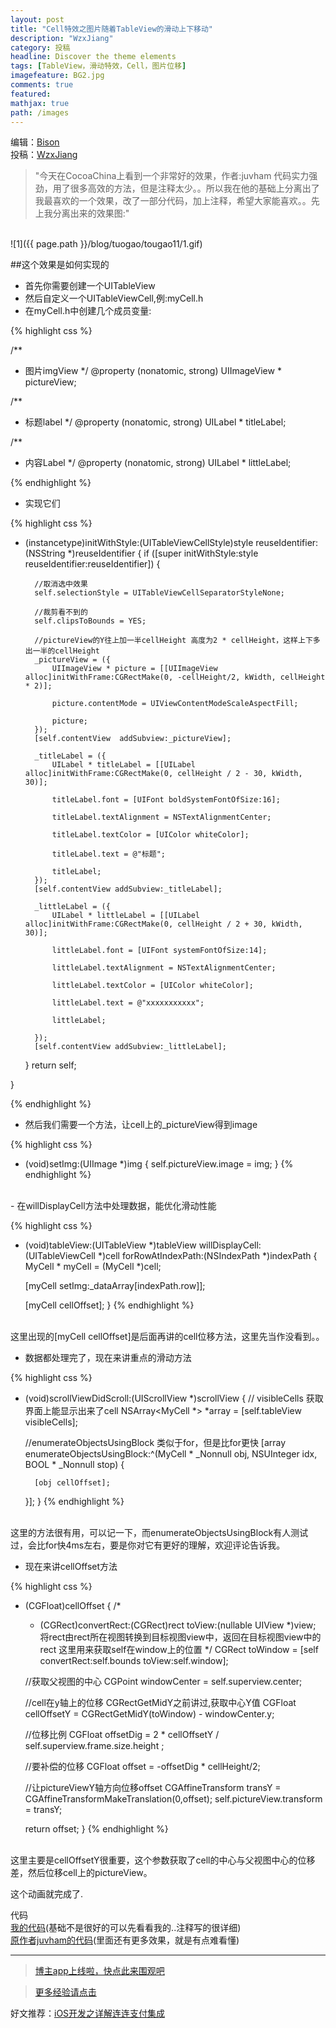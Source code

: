 ```yaml
---
layout: post
title: "Cell特效之图片随着TableView的滑动上下移动"
description: "WzxJiang"
category: 投稿
headline: Discover the theme elements
tags: [TableView，滑动特效，Cell，图片位移]
imagefeature: BG2.jpg
comments: true
featured: 
mathjax: true
path: /images
---
```

编辑：[Bison](http://allluckly.cn/)<br>
投稿：[WzxJiang](http://www.jianshu.com/users/389c20d5a244/latest_articles)<br>

>&quot;今天在CocoaChina上看到一个非常好的效果，作者:juvham 代码实力强劲，用了很多高效的方法，但是注释太少。。所以我在他的基础上分离出了我最喜欢的一个效果，改了一部分代码，加上注释，希望大家能喜欢。。先上我分离出来的效果图:&quot;

<br>
![1]({{ page.path }}/blog/tuogao/tougao11/1.gif)<br>

##这个效果是如何实现的
- 首先你需要创建一个UITableView<br>
- 然后自定义一个UITableViewCell,例:myCell.h<br>
- 在myCell.h中创建几个成员变量:<br>

{% highlight css %}

/**
*  图片imgView
*/
@property (nonatomic, strong) UIImageView * pictureView;

/**
*  标题label
*/
@property (nonatomic, strong) UILabel * titleLabel;

/**
*  内容Label
*/
@property (nonatomic, strong) UILabel * littleLabel;

{% endhighlight %}

- 实现它们<br>

{% highlight css %}
- (instancetype)initWithStyle:(UITableViewCellStyle)style reuseIdentifier:(NSString *)reuseIdentifier
{
    if ([super initWithStyle:style reuseIdentifier:reuseIdentifier]) {


        //取消选中效果
        self.selectionStyle = UITableViewCellSeparatorStyleNone;

        //裁剪看不到的
        self.clipsToBounds = YES;

        //pictureView的Y往上加一半cellHeight 高度为2 * cellHeight，这样上下多出一半的cellHeight
        _pictureView = ({
            UIImageView * picture = [[UIImageView alloc]initWithFrame:CGRectMake(0, -cellHeight/2, kWidth, cellHeight * 2)];

            picture.contentMode = UIViewContentModeScaleAspectFill;

            picture;
        });
        [self.contentView  addSubview:_pictureView];

        _titleLabel = ({
            UILabel * titleLabel = [[UILabel alloc]initWithFrame:CGRectMake(0, cellHeight / 2 - 30, kWidth, 30)];

            titleLabel.font = [UIFont boldSystemFontOfSize:16];

            titleLabel.textAlignment = NSTextAlignmentCenter;

            titleLabel.textColor = [UIColor whiteColor];

            titleLabel.text = @"标题";

            titleLabel;
        });
        [self.contentView addSubview:_titleLabel];

        _littleLabel = ({
            UILabel * littleLabel = [[UILabel alloc]initWithFrame:CGRectMake(0, cellHeight / 2 + 30, kWidth, 30)];

            littleLabel.font = [UIFont systemFontOfSize:14];

            littleLabel.textAlignment = NSTextAlignmentCenter;

            littleLabel.textColor = [UIColor whiteColor];

            littleLabel.text = @"xxxxxxxxxxx";

            littleLabel;

        });
        [self.contentView addSubview:_littleLabel];



    }
    return self;

}

{% endhighlight %}


- 然后我们需要一个方法，让cell上的_pictureView得到image<br>

{% highlight css %}
- (void)setImg:(UIImage *)img
{
    self.pictureView.image = img;
}
{% endhighlight %}
<br>
- 在willDisplayCell方法中处理数据，能优化滑动性能<br>

{% highlight css %}
- (void)tableView:(UITableView *)tableView willDisplayCell:(UITableViewCell *)cell forRowAtIndexPath:(NSIndexPath *)indexPath
{
    MyCell * myCell = (MyCell *)cell;

    [myCell setImg:_dataArray[indexPath.row]];

    [myCell cellOffset];
}
{% endhighlight %}
<br>
这里出现的[myCell cellOffset]是后面再讲的cell位移方法，这里先当作没看到。。<br>

- 数据都处理完了，现在来讲重点的滑动方法<br>

{% highlight css %}
- (void)scrollViewDidScroll:(UIScrollView *)scrollView
{
    // visibleCells 获取界面上能显示出来了cell
    NSArray<MyCell *> *array = [self.tableView visibleCells];

    //enumerateObjectsUsingBlock 类似于for，但是比for更快
    [array enumerateObjectsUsingBlock:^(MyCell * _Nonnull obj, NSUInteger idx, BOOL * _Nonnull stop) {

        [obj cellOffset];

    }]; 
}
{% endhighlight %}
<br>
这里的方法很有用，可以记一下，而enumerateObjectsUsingBlock有人测试过，会比for快4ms左右，要是你对它有更好的理解，欢迎评论告诉我。<br>

- 现在来讲cellOffset方法<br>

{% highlight css %}

- (CGFloat)cellOffset
{
    /*
    - (CGRect)convertRect:(CGRect)rect toView:(nullable UIView *)view;
    将rect由rect所在视图转换到目标视图view中，返回在目标视图view中的rect
    这里用来获取self在window上的位置
    */
    CGRect toWindow = [self convertRect:self.bounds toView:self.window];

    //获取父视图的中心
    CGPoint windowCenter = self.superview.center;

    //cell在y轴上的位移  CGRectGetMidY之前讲过,获取中心Y值
    CGFloat cellOffsetY = CGRectGetMidY(toWindow) - windowCenter.y;

    //位移比例
    CGFloat offsetDig = 2 * cellOffsetY / self.superview.frame.size.height ;

    //要补偿的位移
    CGFloat offset =  -offsetDig * cellHeight/2;

    //让pictureViewY轴方向位移offset
    CGAffineTransform transY = CGAffineTransformMakeTranslation(0,offset);
    self.pictureView.transform = transY;

    return offset;
}
{% endhighlight %}
<br>
这里主要是cellOffsetY很重要，这个参数获取了cell的中心与父视图中心的位移差，然后位移cell上的pictureView。<br>

这个动画就完成了.<br>

代码<br>
[我的代码](https://github.com/Wzxhaha/WZXKaiYanDemo)(基础不是很好的可以先看看我的..注释写的很详细)<br>
[原作者juvham的代码](https://github.com/juvham/kaiyan)(里面还有更多效果，就是有点难看懂)<br>

----------------------------------------------------------

> [博主app上线啦，快点此来围观吧](https://itunes.apple.com/us/app/it-blog-zi-xueios-kai-fa-jin/id1067787090?l=zh&ls=1&mt=8)<br>

> [更多经验请点击](http://allluckly.cn/)<br>

好文推荐：[iOS开发之详解连连支付集成](http://allluckly.cn/ios支付/lianlianzhifu/)<br>







